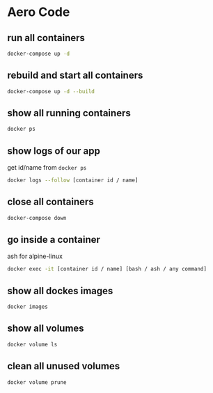 # Aero Code

## run all containers

```bash
docker-compose up -d
```

## rebuild and start all containers

```bash
docker-compose up -d --build
```

## show all running containers

```bash
docker ps
```

## show logs of our app

get id/name from `docker ps`

```bash
docker logs --follow [container id / name]
```

## close all containers

```bash
docker-compose down
```

## go inside a container

ash for alpine-linux

```bash
docker exec -it [container id / name] [bash / ash / any command]
```

## show all dockes images

```bash
docker images
```

## show all volumes

```bash
docker volume ls
```

## clean all unused volumes

```bash
docker volume prune
```
